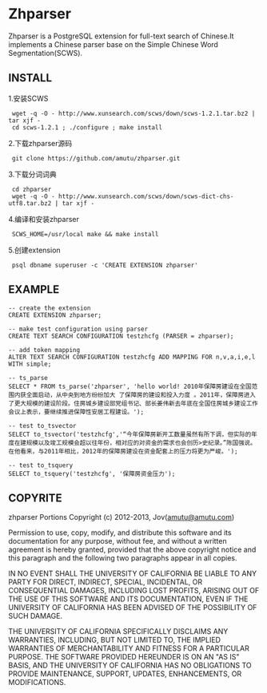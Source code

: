 Zhparser
========

Zhparser is a PostgreSQL extension for full-text search of Chinese.It implements a Chinese parser base on 
the Simple Chinese Word Segmentation(SCWS).

INSTALL
-------
1.安装SCWS
```
 wget -q -O - http://www.xunsearch.com/scws/down/scws-1.2.1.tar.bz2 | tar xjf -
 cd scws-1.2.1 ; ./configure ; make install
```
2.下载zhparser源码
```
 git clone https://github.com/amutu/zhparser.git
```
3.下载分词词典
```
 cd zhparser
 wget -q -O - http://www.xunsearch.com/scws/down/scws-dict-chs-utf8.tar.bz2 | tar xjf -
```
4.编译和安装zhparser
```
 SCWS_HOME=/usr/local make && make install
```
5.创建extension
```
 psql dbname superuser -c 'CREATE EXTENSION zhparser'
```
EXAMPLE
-------
```
-- create the extension
CREATE EXTENSION zhparser;

-- make test configuration using parser
CREATE TEXT SEARCH CONFIGURATION testzhcfg (PARSER = zhparser);

-- add token mapping
ALTER TEXT SEARCH CONFIGURATION testzhcfg ADD MAPPING FOR n,v,a,i,e,l WITH simple;

-- ts_parse
SELECT * FROM ts_parse('zhparser', 'hello world! 2010年保障房建设在全国范围内获全面启动，从中央到地方纷纷加大 了保障房的建设和投入力度 。2011年，保障房进入了更大规模的建设阶段。住房城乡建设部党组书记、部长姜伟新去年底在全国住房城乡建设工作会议上表示，要继续推进保障性安居工程建设。');

-- test to_tsvector
SELECT to_tsvector('testzhcfg','“今年保障房新开工数量虽然有所下调，但实际的年度在建规模以及竣工规模会超以往年份，相对应的对资金的需求也会创历>史纪录。”陈国强说。在他看来，与2011年相比，2012年的保障房建设在资金配套上的压力将更为严峻。');

-- test to_tsquery
SELECT to_tsquery('testzhcfg', '保障房资金压力');
```

COPYRITE
--------

zhparser
Portions Copyright (c) 2012-2013, Jov(amutu@amutu.com)

Permission to use, copy, modify, and distribute this software and its documentation
for any purpose, without fee, and without a written agreement is hereby granted,
provided that the above copyright notice and this paragraph and the following 
two paragraphs appear in all copies.

IN NO EVENT SHALL THE UNIVERSITY OF CALIFORNIA BE LIABLE TO ANY PARTY FOR
DIRECT, INDIRECT, SPECIAL, INCIDENTAL, OR CONSEQUENTIAL DAMAGES, INCLUDING
LOST PROFITS, ARISING OUT OF THE USE OF THIS SOFTWARE AND ITS
DOCUMENTATION, EVEN IF THE UNIVERSITY OF CALIFORNIA HAS BEEN ADVISED OF THE
POSSIBILITY OF SUCH DAMAGE.

THE UNIVERSITY OF CALIFORNIA SPECIFICALLY DISCLAIMS ANY WARRANTIES,
INCLUDING, BUT NOT LIMITED TO, THE IMPLIED WARRANTIES OF MERCHANTABILITY
AND FITNESS FOR A PARTICULAR PURPOSE.  THE SOFTWARE PROVIDED HEREUNDER IS
ON AN "AS IS" BASIS, AND THE UNIVERSITY OF CALIFORNIA HAS NO OBLIGATIONS TO
PROVIDE MAINTENANCE, SUPPORT, UPDATES, ENHANCEMENTS, OR MODIFICATIONS.
